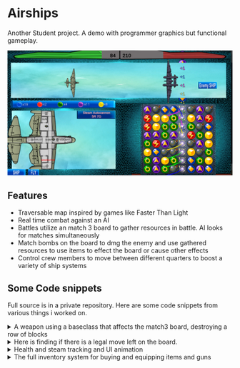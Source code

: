 # Airships

Another Student project. A demo with programmer graphics but functional gameplay.

![Image](/assets/airship.png)

## Features

- Traversable map inspired by games like Faster Than Light
- Real time combat against an AI
- Battles utilize an match 3 board to gather resources in battle. AI looks for matches simultaneously
- Match bombs on the board to dmg the enemy and use gathered resources to use items to effect the board or cause other effects
- Control crew members to move between different quarters to boost a variety of ship systems

## Some Code snippets

Full source is in a private repository.
Here are some code snippets from various things i worked on.

<details>
<summary>A weapon using a baseclass that affects the match3 board, destroying a row of blocks</summary>


{% highlight csharp %}

public class GunDestroyRow : GunBase
{
    public override void OnButtonDown()
    {
        matches.playersTurn = true;
        if (Coroutine.choosingBlock == true)
        {
            Coroutine.choosingBlock = false;
            return;
        }
        swap.ResetClicks();
        if (blockStorage.checkBlocksFromStorageMultipleColor(colorsToUse, amountOfColorsToUse))
        {
            Coroutine.choosingBlock = true;
            Coroutine.StartChoosing(this, ChooseBlockCoroutine.Ability.ROW, soundClip);
        }
    }
}

{% endhighlight %}
</details>

<details>
<summary>Here is finding if there is a legal move left on the board.</summary>


{% highlight csharp %}

    public GameObject[,] FindAllInOrder(GameObject startingBlock)
    {
        GameObject[,] tempArray = new GameObject[8, 8];
        tempArray[0, 0] = startingBlock;
        for (int x = 0; x < 8; x++)
        {
            for (int y = 0; y < 8; y++)
            {
                if (x == 7 && y == 7)
                {
                    continue;
                }
                if (y == 7)
                {
                    if (matches.GetBlockRight(tempArray[x, 0]) == null)
                    {
                        nullCheck = true;
                        return tempArray;
                    }
                    tempArray[x + 1, 0] = matches.GetBlockRight(tempArray[x, 0]);
                }
                else
                {
                    if (matches.GetBlockUp(tempArray[x, y]) == null)
                    {
                        nullCheck = true;
                        return tempArray;
                    }
                    tempArray[x, y + 1] = matches.GetBlockUp(tempArray[x, y]);
                }
            }
        }
        return tempArray;
    }

    // Tests all possible moves for a block for a match. If a match would occur it returns true
    public bool TestBlockMatches(GameObject[,] GoArray, int index_x, int index_y)
    {
        string targetTag = GoArray[index_x, index_y].tag;
        // Method does not move any blocks in the game nor in the array just looks at the blocks  
        // at the correct indexes for array given as parameter
        // Test UP
        if (index_y + 1 < 8)
        {
            int howManyUpDown = 1;
            int howManyLeftRight = 1;
            int simulatedPositionIndex_y = index_y + 1;
            // Up
            for (int i = 1; i < 8 - simulatedPositionIndex_y; i++)
            {
                if (GoArray[index_x, simulatedPositionIndex_y + i].tag == targetTag)
                {
                    howManyUpDown++;
                }
                else break;
            }
            // Left
            for (int i = 1; i < index_x + 1; i++)
            {
                if (GoArray[index_x - i, simulatedPositionIndex_y].tag == targetTag)
                {
                    howManyLeftRight++;
                }
                else break;
            }
            //Right
            for (int i = 1; i < 8 - index_x; i++)
            {
                if (GoArray[index_x + i, simulatedPositionIndex_y].tag == targetTag)
                {
                    howManyLeftRight++;
                }
                else break;
            }
            if (howManyLeftRight >= 3 || howManyUpDown >= 3) return true;
        }


        // Test DOWN
        if (index_y - 1 > -1)
        {
            int howManyUpDown = 1;
            int howManyLeftRight = 1;
            int simulatedPositionIndex_y = index_y - 1;
            // Down
            for (int i = 1; i < simulatedPositionIndex_y; i++)
            {
                if (GoArray[index_x, simulatedPositionIndex_y - i].tag == targetTag)
                {
                    howManyUpDown++;
                }
                else break;
            }
            // Left
            for (int i = 1; i < index_x + 1; i++)
            {
                if (GoArray[index_x - i, simulatedPositionIndex_y].tag == targetTag)
                {
                    howManyLeftRight++;
                }
                else break;
            }
            for (int i = 1; i < 8 - index_x; i++)
            {
                if (GoArray[index_x + i, simulatedPositionIndex_y].tag == targetTag)
                {
                    howManyLeftRight++;
                }
                else break;
            }
            if (howManyLeftRight >= 3 || howManyUpDown >= 3) return true;
        }


        // Test LEFT
        if (index_x - 1 > -1)
        {
            int howManyUpDown = 1;
            int howManyLeftRight = 1;
            int simulatedPositionIndex_x = index_x - 1;
            //Up
            for (int i = 1; i < 8 - index_y; i++)
            {
                if (GoArray[simulatedPositionIndex_x, index_y + i].tag == targetTag)
                {
                    howManyUpDown++;
                }
                else break;
            }
            //Down
            for (int i = 1; i < index_y + 1; i++)
            {
                if (GoArray[simulatedPositionIndex_x, index_y - i].tag == targetTag)
                {
                    howManyUpDown++;
                }
                else break;
            }
            // Left
            for (int i = 1; i < simulatedPositionIndex_x + 1; i++)
            {
                if (GoArray[simulatedPositionIndex_x - i, index_y].tag == targetTag)
                {
                    howManyLeftRight++;
                }
                else break;
            }
            if (howManyLeftRight >= 3 || howManyUpDown >= 3) return true;
        }


        // Test RIGHT
        if (index_x + 1 < 8)
        {
            int howManyUpDown = 1;
            int howManyLeftRight = 1;
            int simulatedPositionIndex_x = index_x + 1;
            // Up
            for (int i = 1; i < 8 - index_y; i++)
            {
                if (GoArray[simulatedPositionIndex_x, index_y + i].tag == targetTag)
                {
                    howManyUpDown++;
                }
                else break;
            }
            // Down
            for (int i = 1; i < index_y + 1; i++)
            {
                if (GoArray[simulatedPositionIndex_x, index_y - i].tag == targetTag)
                {
                    howManyUpDown++;
                }
                else break;
            }
            // Right
            for (int i = 1; i < 8 - simulatedPositionIndex_x; i++)
            {
                if (GoArray[simulatedPositionIndex_x + i, index_y].tag == targetTag)
                {
                    howManyLeftRight++;
                }
                else break;
            }
            if (howManyLeftRight >= 3 || howManyUpDown >= 3) return true;
        }

        return false;
    }
}

{% endhighlight %}
</details>

<details>
<summary>Health and steam tracking and UI animation</summary>


{% highlight csharp %}


    void Start()
    {
        //AirshipStats.airshipCurrentHealth = AirshipStats.airshipMaxHealth;
        AirshipStats.currentSteam = 0;
        UpdateUI();
    }

    void Update()
    {
        LerpHealth();
        LerpSteam();
    }

    // Healthin muuttaminen
    public void TakeDamage(float damageTaken)
    {
        AirshipStats.airshipCurrentHealth -= damageTaken;
        previousHealth = healthFill.fillAmount * AirshipStats.airshipMaxHealth;
        currentHealthLerpTime = 0;
        if (AirshipStats.airshipCurrentHealth <= 0)
        {
            // ded
            AirshipStats.airshipCurrentHealth = 0;
            AirshipStats.battlePause = true; //ei toimi?
        }
        UpdateUI();
    }

    // Steamin käyttö VIP
    public void UseSteam(float steamUsed)
    {
        AirshipStats.currentSteam -= steamUsed;
        previousSteam = steamFill.fillAmount * AirshipStats.maxSteam;
        currentSteamLerpTime = 0;
        if (AirshipStats.currentSteam < 0)
        {
            //sumffing
            AirshipStats.currentSteam = 0;
        }
        UpdateUI();
    }

    private void LerpHealth()                           // Health Bar animaatio
    {
        if (currentHealthLerpTime > healthLerpTime)
        {
            previousHealth = AirshipStats.airshipCurrentHealth;

            currentHealthLerpTime = 0;
        }
        else
        {
            currentHealthLerpTime += Time.deltaTime;
        }

        float t = currentHealthLerpTime / healthLerpTime;
        t = Mathf.Sin(t * Mathf.PI * 0.5f);
        healthFill.fillAmount = Mathf.Lerp(previousHealth / AirshipStats.airshipMaxHealth, AirshipStats.airshipCurrentHealth 
                                                            / AirshipStats.airshipMaxHealth, t);
    }

    private void LerpSteam()                            // Steam Bar animaatio
    {
        if (currentSteamLerpTime > steamLerpTime)
        {
            previousSteam = AirshipStats.currentSteam;

            currentSteamLerpTime = 0;
        }
        else
        {
            currentSteamLerpTime += Time.deltaTime;
        }

        float t = currentSteamLerpTime / steamLerpTime;
        t = Mathf.Sin(t * Mathf.PI * 0.5f);
        steamFill.fillAmount = Mathf.Lerp(previousSteam / AirshipStats.maxSteam, AirshipStats.currentSteam 
                                                                                / AirshipStats.maxSteam, t);
    }

   public void UpdateUI()                                     // Päivittää UI tekstit
    {
        healthText.text = AirshipStats.airshipCurrentHealth.ToString();
        steamText.text = AirshipStats.currentSteam.ToString();
    }


{% endhighlight %}
</details>

<details>
<summary>The full inventory system for buying and equipping items and guns</summary>

{% highlight csharp %}

public class Inventory : MonoBehaviour
{
    public static Inventory instance;


    public GunBase defaultGun1;
    public GunBase defaultGun2;

    public delegate void OnInventoryChanged();
    public OnInventoryChanged OnInventoryChangedCallback;

    public List<GunBase> equippedItems = new List<GunBase>();
    public List<GunBase> cargoItems = new List<GunBase>();
    public int cargoSpace = 12;
    public int equipmentSpace = 4;

    public InstanceShipScene crew;


    public List<GunBase> allItems = new List<GunBase>();
    public List<GunBase> shopItems = new List<GunBase>();

    void Awake()
    {
        crew = FindObjectOfType<InstanceShipScene>();
        if (instance != null) return;
        instance = this;

        int[] testArray = new int[allItems.Count];
        for (int i = 0; i < allItems.Count; i++)
        {
            testArray[i] = allItems[i].itemCode;
        }
        if (testArray.GroupBy(x => x).Any(g => g.Count() > 1)) // Test for duplicate item codes
            throw new Exception("Duplicate item codes");       // Saving/loading depends on no duplicates

        testArray = new int[0];

        EquipItem(defaultGun1);
        AddItemToCargo(defaultGun2);



    }

    public void addCrew()
    {
        if (AirshipStats.credits >= 500f)
        {
            if (AirshipStats.howManyNewCrew < 4)
            {
                AudioManager.instance.Play("Osto");
                AirshipStats.howManyNewCrew++;
                crew.InstanceTheCrewFirst();
            }
            if (OnInventoryChangedCallback != null) OnInventoryChangedCallback.Invoke();
        }
    }


    public bool CargoToEquip(GunBase item)
    {
        if (EquipItem(item))
        {
            if (OnInventoryChangedCallback != null) OnInventoryChangedCallback.Invoke();
            RemoveItemFromCargo(item);
            return true;
        }
        else return false;
    }

    public bool EquipToCargo(GunBase item)
    {
        if (AddItemToCargo(item))
        {
            if (OnInventoryChangedCallback != null) OnInventoryChangedCallback.Invoke();
            UnequipItem(item);
            return true;
        }
        else return false;

    }

    public bool AddItemToCargo(GunBase item)
    {
        if (cargoItems.Count >= cargoSpace) return false;
        cargoItems.Add(item);
        if (OnInventoryChangedCallback != null) OnInventoryChangedCallback.Invoke();
        return true;
    }

    public void RemoveItemFromCargo(GunBase item)
    {
        cargoItems.Remove(item);
        if (OnInventoryChangedCallback != null) OnInventoryChangedCallback.Invoke();
    }

    public bool EquipItem(GunBase item)
    {
        if (equippedItems.Count >= equipmentSpace) return false;
        equippedItems.Add(item);
        if (OnInventoryChangedCallback != null) OnInventoryChangedCallback.Invoke();
        return true;
    }

    public void UnequipItem(GunBase item)
    {
        equippedItems.Remove(item);
        if (OnInventoryChangedCallback != null) OnInventoryChangedCallback.Invoke();
    }


    public void PopulateShop()
    {
        foreach (var item in allItems)
        {
            if (UnityEngine.Random.Range(0, 2) == 1)
                shopItems.Add(item);
        }
    }

    public void AddToShop(GunBase item)
    {
        shopItems.Add(item);
        if (OnInventoryChangedCallback != null) OnInventoryChangedCallback.Invoke();
    }

    public void RemoveFromShop(GunBase item)
    {
        shopItems.Remove(item);
        if (OnInventoryChangedCallback != null) OnInventoryChangedCallback.Invoke();
    }

    public void SellItem(GunBase item)
    {

        RemoveItemFromCargo(item);
        AddToShop(item);
        AirshipStats.credits += item.sellValue;
        Debug.Log(AirshipStats.credits);
    }

    public bool BuyItem(GunBase item)
    {
        if (AirshipStats.credits > item.buyValue)
        {
            AddItemToCargo(item);
            RemoveFromShop(item);
            AudioManager.instance.Play("Osto");
            AirshipStats.credits -= item.buyValue;
            Debug.Log(AirshipStats.credits);
            return true;
        }
        return false;
    }


    public int[] SaveCargoData()
    {
        int[] temp = new int[cargoItems.Count];
        for (int i = 0; i < cargoItems.Count; i++)
        {
            temp[i] = cargoItems[i].itemCode;
        }
        return temp;
    }

    public void LoadCargoData(int[] cargoData)
    {
        cargoItems.Remove(defaultGun2);
        foreach (int itemCode in cargoData)
        {
            GunBase tempItem = null;
            while (tempItem == null)
            {
                foreach (GunBase item in allItems)
                {
                    if (item.itemCode == itemCode)
                    {
                        tempItem = item;
                    }
                }
            }
            cargoItems.Add(tempItem);
        }
    }

    public int[] SaveEquippedData()
    {
        int[] temp = new int[equippedItems.Count];
        for (int i = 0; i < equippedItems.Count; i++)
        {
            temp[i] = equippedItems[i].itemCode;
        }
        return temp;
    }

    public void LoadEquippedData(int[] equippedData)
    {
        equippedItems.Remove(defaultGun1);
        foreach (int itemCode in equippedData)
        {
            GunBase tempItem = null;
            while (tempItem == null)
            {
                foreach (GunBase item in allItems)
                {
                    if (item.itemCode == itemCode)
                    {
                        tempItem = item;
                    }
                }
            }
            equippedItems.Add(tempItem);
        }
    }

}

{% endhighlight %}
</details>